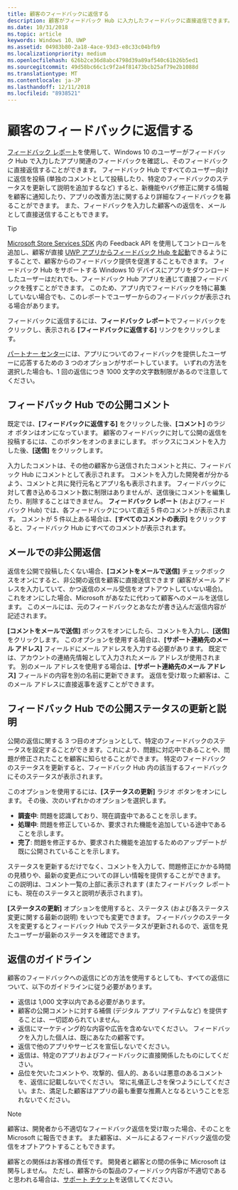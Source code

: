 ```yaml
---
title: 顧客のフィードバックに返信する
description: 顧客がフィードバック Hub に入力したフィードバックに直接返信できます。
ms.date: 10/31/2018
ms.topic: article
keywords: Windows 10、UWP
ms.assetid: 04983b80-2a18-4ace-93d3-e8c33c04bfb9
ms.localizationpriority: medium
ms.openlocfilehash: 626b2ce36d8abc4798d39a89af540c61b26b5ed1
ms.sourcegitcommit: 49d58bc66c1c9f2a4f81473bcb25af79e2b1088d
ms.translationtype: MT
ms.contentlocale: ja-JP
ms.lasthandoff: 12/11/2018
ms.locfileid: "8938521"
---
```

# <a name="respond-to-customer-feedback"></a>顧客のフィードバックに返信する

[フィードバック レポート](feedback-report.md)を使用して、Windows 10 のユーザーがフィードバック Hub で入力したアプリ関連のフィードバックを確認し、そのフィードバックに直接返信することができます。 フィードバック Hub ですべてのユーザー向けに返信を投稿 (単独のコメントとして投稿したり、特定のフィードバックのステータスを更新して説明を追加するなど) すると、新機能やバグ修正に関する情報を顧客に通知したり、アプリの改善方法に関するより詳細なフィードバックを募ることができます。 また、フィードバックを入力した顧客への返信を、メールとして直接送信することもできます。

> [!TIP]
> [Microsoft Store Services SDK](http://aka.ms/store-em-sdk) 内の Feedback API を使用してコントロールを追加し、顧客が直接 [UWP アプリからフィードバック Hub を起動](../monetize/launch-feedback-hub-from-your-app.md)できるようにすることで、顧客からのフィードバック提供を促進することもできます。 フィードバック Hub をサポートする Windows 10 デバイスにアプリをダウンロードしたユーザーはだれでも、フィードバック Hub アプリを通じて直接フィードバックを残すことができます。 このため、アプリ内でフィードバックを特に募集していない場合でも、このレポートでユーザーからのフィードバックが表示される場合があります。

フィードバックに返信するには、**フィードバック レポート**でフィードバックをクリックし、表示される **[フィードバックに返信する]** リンクをクリックします。

[パートナー センター](https://partner.microsoft.com/dashboard)には、アプリについてのフィードバックを提供したユーザーに応答するための 3 つのオプションがサポートしています。 いずれの方法を選択した場合も、1 回の返信につき 1000 文字の文字数制限があるので注意してください。

## <a name="public-comments-in-feedback-hub"></a>フィードバック Hub での公開コメント

既定では、**[フィードバックに返信する]** をクリックした後、**[コメント]** のラジオ ボタンはオンになっています。 顧客のフィードバックに対して公開の返信を投稿するには、このボタンをオンのままにします。 ボックスにコメントを入力した後、**[送信]** をクリックします。

入力したコメントは、その他の顧客から送信されたコメントと共に、フィードバック Hub にコメントとして表示されます。 コメントを入力した開発者が分かるよう、コメントと共に発行元名とアプリ名も表示されます。 フィードバックに対して書き込めるコメント数に制限はありませんが、送信後にコメントを編集したり、削除することはできません。 **フィードバック レポート** (およびフィードバック Hub) では、各フィードバックについて直近 5 件のコメントが表示されます。 コメントが 5 件以上ある場合は、**[すべてのコメントの表示]** をクリックすると、フィードバック Hub にすべてのコメントが表示されます。


## <a name="private-responses-via-email"></a>メールでの非公開返信

返信を公開で投稿したくない場合、**[コメントをメールで送信]** チェックボックスをオンにすると、非公開の返信を顧客に直接送信できます (顧客がメール アドレスを入力していて、かつ返信のメール受信をオプトアウトしていない場合)。 これをオンにした場合、Microsoft があなたに代わって顧客へのメールを送信します。 このメールには、元のフィードバックとあなたが書き込んだ返信内容が記述されます。

**[コメントをメールで送信]** ボックスをオンにしたら、コメントを入力し、**[送信]** をクリックします。 このオプションを使用する場合は、**[サポート連絡先のメール アドレス]** フィールドにメール アドレスを入力する必要があります。 既定では、アカウントの連絡先情報として入力されたメール アドレスが使用されます。 別のメール アドレスを使用する場合は、**[サポート連絡先のメール アドレス]** フィールドの内容を別の名前に更新できます。 返信を受け取った顧客は、このメール アドレスに直接返事を返すことができます。


## <a name="public-status-updates-and-descriptions-in-feedback-hub"></a>フィードバック Hub での公開ステータスの更新と説明

公開の返信に関する 3 つ目のオプションとして、特定のフィードバックのステータスを設定することができます。これにより、問題に対応中であることや、問題が修正されたことを顧客に知らせることができます。 特定のフィードバックのステータスを更新すると、フィードバック Hub 内の該当するフィードバックにそのステータスが表示されます。

このオプションを使用するには、**[ステータスの更新]** ラジオ ボタンをオンにします。 その後、次のいずれかのオプションを選択します。

- **調査中**: 問題を認識しており、現在調査中であることを示します。
- **処理中**: 問題を修正しているか、要求された機能を追加している途中であることを示します。
- **完了**: 問題を修正するか、要求された機能を追加するためのアップデートが既に公開されていることを示します。

ステータスを更新するだけでなく、コメントを入力して、問題修正にかかる時間の見積りや、最新の変更点についての詳しい情報を提供することができます。 この説明は、コメント一覧の上部に表示されます (またフィードバック レポートにも、現在のステータスと説明が表示されます)。

**[ステータスの更新]** オプションを使用すると、ステータス (および各ステータス変更に関する最新の説明) をいつでも変更できます。 フィードバックのステータスを変更するとフィードバック Hub でステータスが更新されるので、返信を見たユーザーが最新のステータスを確認できます。


## <a name="guidelines-for-responses"></a>返信のガイドライン

顧客のフィードバックへの返信にどの方法を使用するとしても、すべての返信について、以下のガイドラインに従う必要があります。
- 返信は 1,000 文字以内である必要があります。
- 顧客の公開コメントに対する補償 (デジタル アプリ アイテムなど) を提供することは、一切認められていません。
- 返信にマーケティング的な内容や広告を含めないでください。 フィードバックを入力した個人は、既にあなたの顧客です。
- 返信で他のアプリやサービスを宣伝しないでください。
- 返信は、特定のアプリおよびフィードバックに直接関係したものにしてください。
- 品位を欠いたコメントや、攻撃的、個人的、あるいは悪意のあるコメントを、返信に記載しないでください。 常に礼儀正しさを保つようにしてください。また、満足した顧客はアプリの最も重要な推薦人となるということを忘れないでください。

> [!NOTE]
> 顧客は、開発者から不適切なフィードバック返信を受け取った場合、そのことを Microsoft に報告できます。 また顧客は、メールによるフィードバック返信の受信をオプトアウトすることもできます。

顧客との関係はお客様の責任です。 開発者と顧客との間の係争に Microsoft は関与しません。 ただし、顧客からの製品のフィードバック内容が不適切であると思われる場合は、[サポート チケット](http://go.microsoft.com/fwlink/p/?LinkID=401178)を送信してください。
